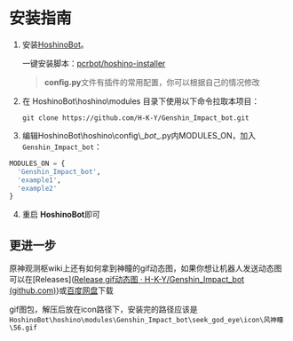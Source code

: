 # 安装指南

1. 安装[HoshinoBot](https://github.com/Ice-Cirno/HoshinoBot)。

   一键安装脚本：[pcrbot/hoshino-installer](https://github.com/pcrbot/hoshino-installer)

   > **config.py**文件有插件的常用配置，你可以根据自己的情况修改

2. 在 HoshinoBot\hoshino\modules 目录下使用以下命令拉取本项目：

   ```shell
   git clone https://github.com/H-K-Y/Genshin_Impact_bot.git
   ```

3. 编辑HoshinoBot\\hoshino\\config\\\__bot__.py内MODULES_ON，加入`Genshin_Impact_bot`：

  ```python
  MODULES_ON = {
    'Genshin_Impact_bot',
    'example1',
    'example2'
  }
  ```

4. 重启 **HoshinoBot**即可

## 更进一步

原神观测枢wiki上还有如何拿到神瞳的gif动态图，如果你想让机器人发送动态图可以在[Releases]([Release gif动态图 · H-K-Y/Genshin_Impact_bot (github.com)](https://github.com/H-K-Y/Genshin_Impact_bot/releases/tag/0.0))或[百度网盘](https://github.com/H-K-Y/Genshin_Impact_bot/releases/download/0.0/gif.zip)下载

gif图包，解压后放在icon路径下，安装完的路径应该是`HoshinoBot\hoshino\modules\Genshin_Impact_bot\seek_god_eye\icon\风神瞳\56.gif`